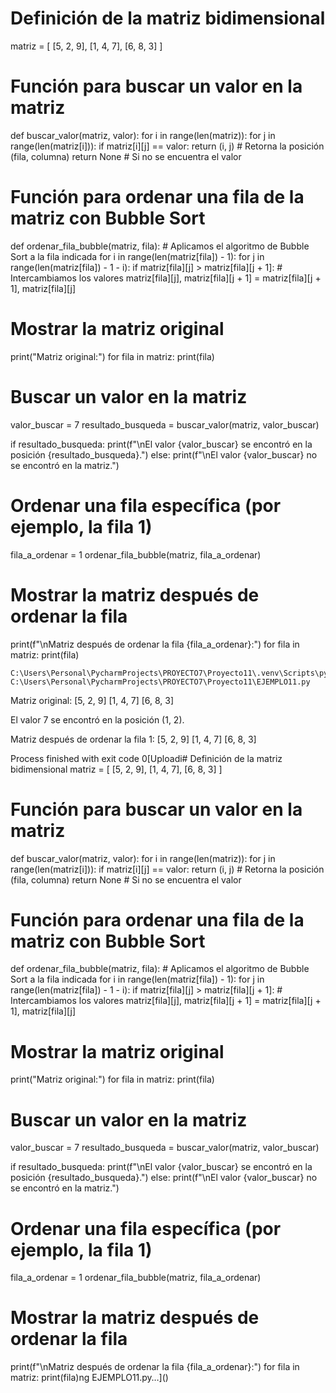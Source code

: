 # Definición de la matriz bidimensional
matriz = [
    [5, 2, 9],
    [1, 4, 7],
    [6, 8, 3]
]

# Función para buscar un valor en la matriz
def buscar_valor(matriz, valor):
    for i in range(len(matriz)):
        for j in range(len(matriz[i])):
            if matriz[i][j] == valor:
                return (i, j)  # Retorna la posición (fila, columna)
    return None  # Si no se encuentra el valor

# Función para ordenar una fila de la matriz con Bubble Sort
def ordenar_fila_bubble(matriz, fila):
    # Aplicamos el algoritmo de Bubble Sort a la fila indicada
    for i in range(len(matriz[fila]) - 1):
        for j in range(len(matriz[fila]) - 1 - i):
            if matriz[fila][j] > matriz[fila][j + 1]:
                # Intercambiamos los valores
                matriz[fila][j], matriz[fila][j + 1] = matriz[fila][j + 1], matriz[fila][j]

# Mostrar la matriz original
print("Matriz original:")
for fila in matriz:
    print(fila)

# Buscar un valor en la matriz
valor_buscar = 7
resultado_busqueda = buscar_valor(matriz, valor_buscar)

if resultado_busqueda:
    print(f"\nEl valor {valor_buscar} se encontró en la posición {resultado_busqueda}.")
else:
    print(f"\nEl valor {valor_buscar} no se encontró en la matriz.")

# Ordenar una fila específica (por ejemplo, la fila 1)
fila_a_ordenar = 1
ordenar_fila_bubble(matriz, fila_a_ordenar)

# Mostrar la matriz después de ordenar la fila
print(f"\nMatriz después de ordenar la fila {fila_a_ordenar}:")
for fila in matriz:
    print(fila)
    
    C:\Users\Personal\PycharmProjects\PROYECTO7\Proyecto11\.venv\Scripts\python.exe C:\Users\Personal\PycharmProjects\PROYECTO7\Proyecto11\EJEMPLO11.py 
Matriz original:
[5, 2, 9]
[1, 4, 7]
[6, 8, 3]

El valor 7 se encontró en la posición (1, 2).

Matriz después de ordenar la fila 1:
[5, 2, 9]
[1, 4, 7]
[6, 8, 3]

Process finished with exit code 0[Uploadi# Definición de la matriz bidimensional
matriz = [
    [5, 2, 9],
    [1, 4, 7],
    [6, 8, 3]
]

# Función para buscar un valor en la matriz
def buscar_valor(matriz, valor):
    for i in range(len(matriz)):
        for j in range(len(matriz[i])):
            if matriz[i][j] == valor:
                return (i, j)  # Retorna la posición (fila, columna)
    return None  # Si no se encuentra el valor

# Función para ordenar una fila de la matriz con Bubble Sort
def ordenar_fila_bubble(matriz, fila):
    # Aplicamos el algoritmo de Bubble Sort a la fila indicada
    for i in range(len(matriz[fila]) - 1):
        for j in range(len(matriz[fila]) - 1 - i):
            if matriz[fila][j] > matriz[fila][j + 1]:
                # Intercambiamos los valores
                matriz[fila][j], matriz[fila][j + 1] = matriz[fila][j + 1], matriz[fila][j]

# Mostrar la matriz original
print("Matriz original:")
for fila in matriz:
    print(fila)

# Buscar un valor en la matriz
valor_buscar = 7
resultado_busqueda = buscar_valor(matriz, valor_buscar)

if resultado_busqueda:
    print(f"\nEl valor {valor_buscar} se encontró en la posición {resultado_busqueda}.")
else:
    print(f"\nEl valor {valor_buscar} no se encontró en la matriz.")

# Ordenar una fila específica (por ejemplo, la fila 1)
fila_a_ordenar = 1
ordenar_fila_bubble(matriz, fila_a_ordenar)

# Mostrar la matriz después de ordenar la fila
print(f"\nMatriz después de ordenar la fila {fila_a_ordenar}:")
for fila in matriz:
    print(fila)ng EJEMPLO11.py…]()


